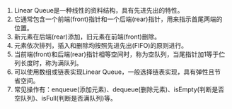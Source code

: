 

1. Linear Queue是一种线性的资料结构，具有先进先出的特性。
2. 它通常包含一个前端(front)指针和一个后端(rear)指针，用来指示首尾两端的位置。
3. 新元素在后端(rear)添加，旧元素在前端(front)删除。
4. 元素依次排列，插入和删除均按照先进先出(FIFO)的原则进行。
5. 当前端(front)和后端(rear)指针相等空间时，称为空队列，当尾指针加1等于伫列长度时，称为满队列。
6. 可以使用数组或链表实现Linear Queue，一般选择链表实现，具有弹性且节省空间。
7. 常见操作有：enqueue(添加元素)、dequeue(删除元素)、isEmpty(判断是否空队列)、isFull(判断是否满队列)等。